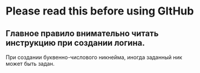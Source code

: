 # Please read this before using GItHub

## Главное правило внимательно читать инструкцию при создании логина.

При создании буквенно-числового никнейма, иногда заданный ник может быть задан.